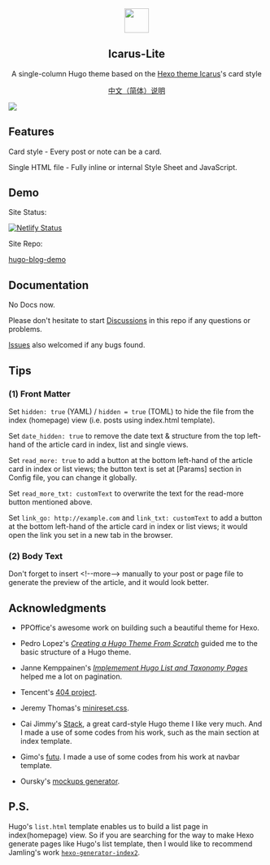 
<div align="center"><img width="48" height="48" src="https://hugo-theme-icarus-lite.netlify.app/favicon.svg">
<br><h2>Icarus-Lite</h2>
</div>

<p align="center">
	A single-column Hugo theme based on the <a href="https://github.com/ppoffice/hexo-theme-icarus/">Hexo theme Icarus</a>'s card style
</p>
<p align="center">
	<a href="https://github.com/airinghost/hugo-theme-icarus-lite/blob/main/README.zh-CN.md">中文（简体）说明</a>
</p>

![](https://hugo-theme-icarus-lite.netlify.app/images/tn.png)



## Features

Card style - Every post or note can be a card.

Single HTML file - Fully inline or internal Style Sheet and JavaScript.



## Demo

Site Status:

[![Netlify Status](https://hugo-theme-icarus-lite.netlify.app/images/netlify.success.svg)](https://hugo-theme-icarus-lite.netlify.app/)

Site Repo: 

[hugo-blog-demo](https://github.com/airinghost/hugo-blog-demo/)



## Documentation

No Docs now.

Please don't hesitate to start [Discussions](https://github.com/airinghost/hugo-theme-icarus-lite/discussions) in this repo if any questions or problems.

[Issues](https://github.com/airinghost/hugo-theme-icarus-lite/issues) also welcomed if any bugs found.



## Tips

### (1) Front Matter

Set `hidden: true` (YAML) / `hidden = true` (TOML) to hide the file from the index (homepage) view (i.e. posts using index.html template).

Set `date_hidden: true` to remove the date text & structure from the top left-hand of the article card in index, list and single views.

Set `read_more: true` to add a button at the bottom left-hand of the article card in index or list views; the button text is set at [Params] section in Config file, you can change it globally.

Set `read_more_txt: customText` to overwrite the text for the read-more button mentioned above.

Set `link_go: http://example.com` and `link_txt: customText` to add a button at the bottom left-hand of the article card in index or list views; it would open the link you set in a new tab in the browser.

### (2) Body Text

Don't forget to insert &lt;!--more--&gt; manually to your post or page file to generate the preview of the article, and it would look better.



## Acknowledgments

- PPOffice's awesome work on building such a beautiful theme for Hexo.

- Pedro Lopez's [*Creating a Hugo Theme From Scratch*](https://retrolog.io/blog/creating-a-hugo-theme-from-scratch/) guided me to the basic structure of a Hugo theme.

- Janne Kemppainen's [*Implemement Hugo List and Taxonomy Pages*](https://pakstech.com/blog/hugo-list-page/) helped me a lot on pagination.

- Tencent's [404 project](https://wj.qq.com/s2/9163450/732e/).

- Jeremy Thomas's [minireset.css](https://github.com/jgthms/minireset.css/).

- Cai Jimmy's [Stack](https://github.com/CaiJimmy/hugo-theme-stack/), a great card-style Hugo theme I like very much. And I made a use of some codes from his work, such as the main section at index template.

- Gimo's [futu](https://github.com/masakichi/futu/). I made a use of some codes from his work at navbar template.

- Oursky's [mockups generator](https://mockuphone.com/).



## P.S.

Hugo's `list.html` template enables us to build a list page in index(homepage) view. So if you are searching for the way to make Hexo generate pages like Hugo's list template, then I would like to recommend Jamling's work [`hexo-generator-index2`](https://github.com/Jamling/hexo-generator-index2).


